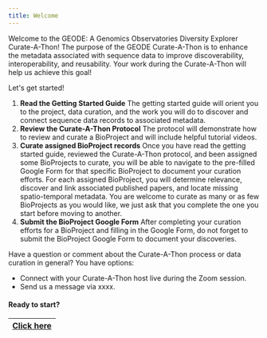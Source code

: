 ```yaml
---
title: Welcome
---
```


Welcome to the GEODE: A Genomics Observatories Diversity Explorer Curate-A-Thon! The purpose of the GEODE Curate-A-Thon is to enhance the metadata associated with sequence data to improve discoverability, interoperability, and reusability. Your work during the Curate-A-Thon will help us achieve this goal!

Let's get started!

1. **Read the Getting Started Guide** The getting started guide will orient you to the project, data curation, and the work you will do to discover and connect sequence data records to associated metadata.
2. **Review the Curate-A-Thon Protocol** The protocol will demonstrate how to review and curate a BioProject and will include helpful tutorial videos.
3. **Curate assigned BioProject records** Once you have read the getting started guide, reviewed the Curate-A-Thon protocol, and been assigned some BioProjects to curate, you will be able to navigate to the pre-filled Google Form for that specific BioProject to document your curation efforts. For each assigned BioProject, you will determine relevance, discover and link associated published papers, and locate missing spatio-temporal metadata. You are welcome to curate as many or as few BioProjects as you would like, we just ask that you complete the one you start before moving to another.
4. **Submit the BioProject Google Form** After completing your curation efforts for a BioProject and filling in the Google Form, do not forget to submit the BioProject Google Form to document your discoveries.

Have a question or comment about the Curate-A-Thon process or data curation in general? You have options:
- Connect with your Curate-A-Thon host live during the Zoom session.
- Send us a message via xxxx.

#### Ready to start?



|[Click here](https://github.com/)|
|---|
